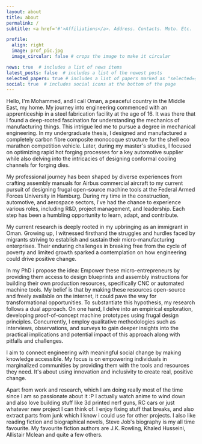 ```yaml
---
layout: about
title: about
permalink: /
subtitle: <a href='#'>Affiliations</a>. Address. Contacts. Moto. Etc.

profile:
  align: right
  image: prof_pic.jpg
  image_circular: false # crops the image to make it circular

news: true  # includes a list of news items
latest_posts: false  # includes a list of the newest posts
selected_papers: true # includes a list of papers marked as "selected={true}"
social: true  # includes social icons at the bottom of the page
---
```


Hello, I'm Mohammed, and I call Oman, a peaceful country in the Middle East, my home. My journey into engineering commenced with an apprenticeship in a steel fabrication facility at the age of 16. It was there that I found a deep-rooted fascination for understanding the mechanics of manufacturing things. This intrigue led me to pursue a degree in mechanical engineering. In my undergraduate thesis, I designed and manufactured a completely carbon fibre composite monocoque structure for the shell eco marathon competition vehicle. Later, during my master's studies, I focused on optimizing rapid hot forging processes for a key automotive supplier while also delving into the intricacies of designing conformal cooling channels for forging dies.

My professional journey has been shaped by diverse experiences from crafting assembly manuals for Airbus commercial aircraft to my current pursuit of designing frugal open-source machine tools at the Federal Armed Forces University in Hamburg. During my time in the construction, automotive, and aerospace sectors, I've had the chance to experience various roles, including R&D, project management, and  leadership. Each step has been a humbling opportunity to learn, adapt, and contribute.

My current research is deeply rooted in my upbringing as an immigrant in Oman. Growing up, I witnessed firsthand the struggles and hurdles faced by migrants striving to establish and sustain their micro-manufacturing enterprises. Their enduring challenges in breaking free from the cycle of poverty and limited growth sparked a contemplation on how engineering could drive positive change.

In my PhD i propose the idea: Empower these micro-entrepreneurs by providing them access to design blueprints and assembly instructions for building their own production resources, specifically CNC or automated machine tools. My belief is that by making these resources open-source and freely available on the internet, it could pave the way for transformational opportunities. To substantiate this hypothesis, my research follows a dual approach. On one hand, I delve into an empirical exploration, developing proof-of-concept machine prototypes using frugal design principles. Concurrently, I employ qualitative methodologies such as interviews, observations, and surveys to gain deeper insights into the practical implications and potential impact of this approach along with pitfalls and challenges.

I aim to connect engineering with meaningful social change by making knowledge accessible. My focus is on empowering individuals in marginalized communities by providing them with the tools and resources they need. It's about using innovation and inclusivity to create real, positive change.

Apart from work and research, which I am doing really most of the time since I am so passionate about it :P I actually watch anime to wind down and also love building stuff like 3d printed nerf guns, RC cars or just whatever new project I can think of. I enjoy fixing stuff that breaks, and also extract parts from junk which I know i could use for other projects. I also like reading fiction and biographical novels, Steve Job's biography is my all time favourite. My favourite fiction authors are J.K. Rowling, Khaled Husseini, Allistair Mclean and quite a few others.  

<!--So my tentative thesis title is 'Exploring the potential of open source machine tools (OSMT) for the sustainable and cost-effective development of microenterprises in resource constrained settings'. Open source machine tools or OSMT was not an academic term until we coined it in our first conference paper at the CPSL in Vancouver in early 2022. OSMT are machine tools whose blueprints are made freely available on the internet for anyone to access, use, modify, replicate or even sell the machines produced using the designs.My research revolves around investigating how machine tools can be designed for low resource contexts and what challenges and barriers would affect their adoption and diffusion. I use resource constrained migrant run manufacturing micro-enterprises (ME) in Oman as a case study for my work. 

To that effect, I intend to design 4 open source machine tools namely a CNC gas cutter, a CNC milling router, a semi automated large diameter pipe bending machine and a 3D printer. These technologies are not the bleeding edge of technologies but rather outdated in industrialized countries. Moreover, considering how everyone is already talking about the 5th and 6th industrial revolutions, while many manufacturing microenterprises in developing and least developing countries are still using labour intensive and inefficient analog machine tools. Their access to more modern technologies is limited by their limited resources, research capabilities, literacy levels etc.Therefore the divide between the industrialized economies and developing economies is widening and as a result wealth distribution is becoming more and more distorted. 

My work is interdisciplinary since my topic is a socio-technical one. So even though i do work on the engineering design of machines, I do it by keeping the social context of the end user in mind. I do this by carrying out field work that involves qualitative interviews, field observations and focus groups.

Our group brings together people from different disciplines such as engineering, social sciences, geography, economics and law. The crux of our research is really exploring the nexus between open source hardware (OSH) and society.  -->